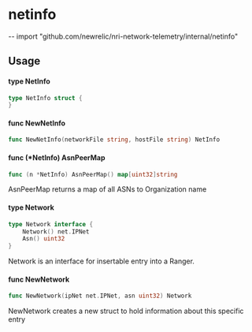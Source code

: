# netinfo
--
    import "github.com/newrelic/nri-network-telemetry/internal/netinfo"


## Usage

#### type NetInfo

```go
type NetInfo struct {
}
```


#### func  NewNetInfo

```go
func NewNetInfo(networkFile string, hostFile string) NetInfo
```

#### func (*NetInfo) AsnPeerMap

```go
func (n *NetInfo) AsnPeerMap() map[uint32]string
```
AsnPeerMap returns a map of all ASNs to Organization name

#### type Network

```go
type Network interface {
	Network() net.IPNet
	Asn() uint32
}
```

Network is an interface for insertable entry into a Ranger.

#### func  NewNetwork

```go
func NewNetwork(ipNet net.IPNet, asn uint32) Network
```
NewNetwork creates a new struct to hold information about this specific entry
